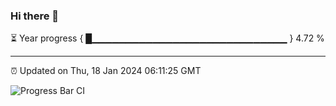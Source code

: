 ### Hi there 👋

⏳ Year progress { █▁▁▁▁▁▁▁▁▁▁▁▁▁▁▁▁▁▁▁▁▁▁▁▁▁▁▁▁▁ } 4.72 %

---

⏰ Updated on Thu, 18 Jan 2024 06:11:25 GMT

![Progress Bar CI](https://github.com/Shyam-Makwana/GitHub-Actions-Demo/workflows/Progress%20Bar%20CI/badge.svg)
